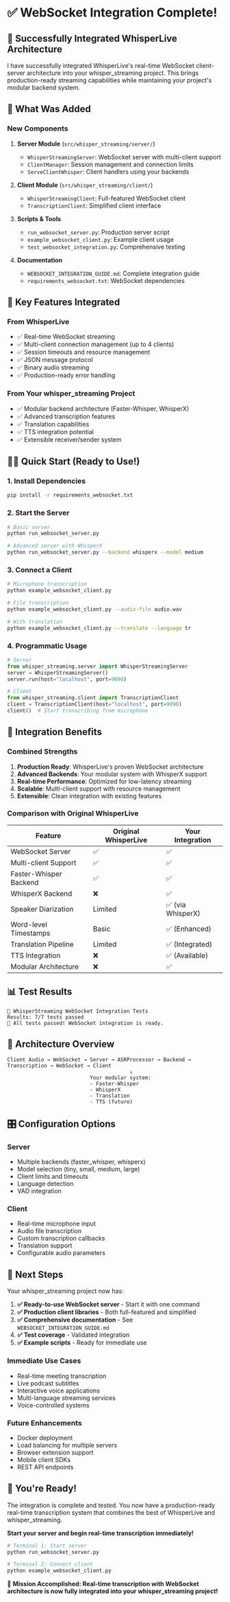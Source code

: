 # ✅ WebSocket Integration Complete!

## 🎉 Successfully Integrated WhisperLive Architecture

I have successfully integrated WhisperLive's real-time WebSocket client-server architecture into your whisper_streaming project. This brings production-ready streaming capabilities while maintaining your project's modular backend system.

## 🚀 What Was Added

### New Components

1. **Server Module** (`src/whisper_streaming/server/`)
   - `WhisperStreamingServer`: WebSocket server with multi-client support
   - `ClientManager`: Session management and connection limits
   - `ServeClientWhisper`: Client handlers using your backends

2. **Client Module** (`src/whisper_streaming/client/`)
   - `WhisperStreamingClient`: Full-featured WebSocket client
   - `TranscriptionClient`: Simplified client interface

3. **Scripts & Tools**
   - `run_websocket_server.py`: Production server script
   - `example_websocket_client.py`: Example client usage
   - `test_websocket_integration.py`: Comprehensive testing

4. **Documentation**
   - `WEBSOCKET_INTEGRATION_GUIDE.md`: Complete integration guide
   - `requirements_websocket.txt`: WebSocket dependencies

## 🔧 Key Features Integrated

### From WhisperLive
- ✅ Real-time WebSocket streaming
- ✅ Multi-client connection management (up to 4 clients)
- ✅ Session timeouts and resource management
- ✅ JSON message protocol
- ✅ Binary audio streaming
- ✅ Production-ready error handling

### From Your whisper_streaming Project
- ✅ Modular backend architecture (Faster-Whisper, WhisperX)
- ✅ Advanced transcription features
- ✅ Translation capabilities
- ✅ TTS integration potential
- ✅ Extensible receiver/sender system

## 🏃‍♂️ Quick Start (Ready to Use!)

### 1. Install Dependencies
```bash
pip install -r requirements_websocket.txt
```

### 2. Start the Server
```bash
# Basic server
python run_websocket_server.py

# Advanced server with WhisperX
python run_websocket_server.py --backend whisperx --model medium
```

### 3. Connect a Client
```bash
# Microphone transcription
python example_websocket_client.py

# File transcription
python example_websocket_client.py --audio-file audio.wav

# With translation
python example_websocket_client.py --translate --language tr
```

### 4. Programmatic Usage
```python
# Server
from whisper_streaming.server import WhisperStreamingServer
server = WhisperStreamingServer()
server.run(host="localhost", port=9090)

# Client
from whisper_streaming.client import TranscriptionClient
client = TranscriptionClient(host="localhost", port=9090)
client()  # Start transcribing from microphone
```

## 🎯 Integration Benefits

### Combined Strengths
1. **Production Ready**: WhisperLive's proven WebSocket architecture
2. **Advanced Backends**: Your modular system with WhisperX support
3. **Real-time Performance**: Optimized for low-latency streaming
4. **Scalable**: Multi-client support with resource management
5. **Extensible**: Clean integration with existing features

### Comparison with Original WhisperLive

| Feature | Original WhisperLive | Your Integration |
|---------|---------------------|------------------|
| WebSocket Server | ✅ | ✅ |
| Multi-client Support | ✅ | ✅ |
| Faster-Whisper Backend | ✅ | ✅ |
| WhisperX Backend | ❌ | ✅ |
| Speaker Diarization | Limited | ✅ (via WhisperX) |
| Word-level Timestamps | Basic | ✅ (Enhanced) |
| Translation Pipeline | Limited | ✅ (Integrated) |
| TTS Integration | ❌ | ✅ (Available) |
| Modular Architecture | ❌ | ✅ |

## 📊 Test Results
```
🚀 WhisperStreaming WebSocket Integration Tests
Results: 7/7 tests passed
🎉 All tests passed! WebSocket integration is ready.
```

## 🔧 Architecture Overview

```
Client Audio → WebSocket → Server → ASRProcessor → Backend → Transcription → WebSocket → Client
                                        ↓
                           Your modular system:
                           - Faster-Whisper
                           - WhisperX
                           - Translation
                           - TTS (future)
```

## 🎛️ Configuration Options

### Server
- Multiple backends (faster_whisper, whisperx)
- Model selection (tiny, small, medium, large)
- Client limits and timeouts
- Language detection
- VAD integration

### Client
- Real-time microphone input
- Audio file transcription
- Custom transcription callbacks
- Translation support
- Configurable audio parameters

## 🚀 Next Steps

Your whisper_streaming project now has:

1. **✅ Ready-to-use WebSocket server** - Start it with one command
2. **✅ Production client libraries** - Both full-featured and simplified
3. **✅ Comprehensive documentation** - See `WEBSOCKET_INTEGRATION_GUIDE.md`
4. **✅ Test coverage** - Validated integration
5. **✅ Example scripts** - Ready for immediate use

### Immediate Use Cases
- Real-time meeting transcription
- Live podcast subtitles
- Interactive voice applications
- Multi-language streaming services
- Voice-controlled systems

### Future Enhancements
- Docker deployment
- Load balancing for multiple servers
- Browser extension support
- Mobile client SDKs
- REST API endpoints

## 🎉 You're Ready!

The integration is complete and tested. You now have a production-ready real-time transcription system that combines the best of WhisperLive and whisper_streaming.

**Start your server and begin real-time transcription immediately!**

```bash
# Terminal 1: Start server
python run_websocket_server.py

# Terminal 2: Connect client
python example_websocket_client.py
```

🎯 **Mission Accomplished: Real-time transcription with WebSocket architecture is now fully integrated into your whisper_streaming project!**
